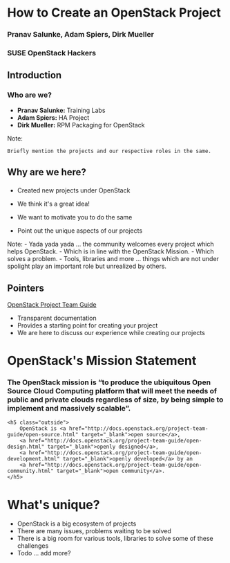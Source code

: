 <!-- .slide: data-state="cover" id="cover-page" -->
<div class="title">
    <h1>How to Create an OpenStack Project</h1>
</div>

<div class="presenter">
    <h3 class="name">Pranav Salunke, Adam Spiers, Dirk Mueller</h3>
    <h3 class="job-title">SUSE OpenStack Hackers</h3>
</div>


<!-- .slide: data-state="normal" id="agenda" -->
## Introduction</p>

### Who are we?

* <strong>Pranav Salunke:</strong> Training Labs
* <strong>Adam Spiers:</strong> HA Project
* <strong>Dirk Mueller:</strong> RPM Packaging for OpenStack

Note:

    Briefly mention the projects and our respective roles in the same.


<!-- .slide: data-state="normal" id="agenda-why-are-we-here" data-background-transition="zoom" data-background-size="100%" data-background-image="images/Team-Creativity.jpg"  -->
## <p class="bg-light-neutral">Why are we here?</p>

*   <p class="bg-tint-neutral">Created new projects under OpenStack</p>
*   <p class="bg-tint-neutral">We think it's a great idea!</p>
*   <p class="bg-tint-neutral">We want to motivate you to do the same</p>
*   <p class="bg-tint-neutral">Point out the unique aspects of our projects</p>

Note:
    - Yada yada yada ... the community welcomes every project which helps OpenStack.
    - Which is in line with the OpenStack Mission.
    - Which solves a problem.
    - Tools, libraries and more ... things which are not under spolight play an important role but unrealized by others.


<!-- .slide: data-state="normal" id="agenda-pointers" -->
## Pointers

<a href="http://docs.openstack.org/project-team-guide/" target="_blank"> OpenStack Project Team Guide</a>

* Transparent documentation
* Provides a starting point for creating your project
* We are here to discuss our experience while creating our projects


<!-- .slide: data-state="normal" id="call-to-action" data-menu-title="Call to action" data-background-transition="zoom" data-background-size="100%" data-background-image="images/OSCloudBlue.png"-->
# OpenStack's Mission Statement

<div class="call-to-action">
    <h3 class="inside">
    The OpenStack mission is “to produce the ubiquitous Open Source Cloud Computing platform
    that will meet the needs of public and private clouds regardless of size, by being simple
    to implement and massively scalable”.
    </h3>

    <h5 class="outside">
        OpenStack is <a href="http://docs.openstack.org/project-team-guide/open-source.html" target="_blank">open source</a>,
        <a href="http://docs.openstack.org/project-team-guide/open-design.html" target="_blank">openly designed</a>,
        <a href="http://docs.openstack.org/project-team-guide/open-development.html" target="_blank">openly developed</a> by an
        <a href="http://docs.openstack.org/project-team-guide/open-community.html" target="_blank">open community</a>.
    </h5>
</div>


<!-- .slide: data-state="normal" id="agenda-unique-value" -->
# What's unique?

* OpenStack is a big ecosystem of projects
* There are many issues, problems waiting to be solved
* There is a big room for various tools, libraries to solve some of these challenges
* Todo ... add more?
